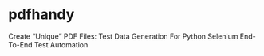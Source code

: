 # pdfhandy
 Create “Unique” PDF Files: Test Data Generation For Python Selenium End-To-End Test Automation
